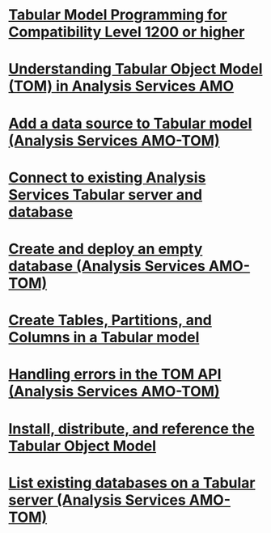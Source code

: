 # [Tabular Model Programming for Compatibility Level 1200 or higher](tabular-model-programming-for-compatibility-level-1200.md)

# [Understanding Tabular Object Model (TOM) in Analysis Services AMO](introduction-to-the-tabular-object-model-tom-in-analysis-services-amo.md)
# [Add a data source to Tabular model (Analysis Services AMO-TOM)](add-a-data-source-to-tabular-model-analysis-services-amo-tom.md)
# [Connect to existing Analysis Services Tabular server and database](connect-to-existing-analysis-services-tabular-server-and-database.md)
# [Create and deploy an empty database (Analysis Services AMO-TOM)](create-and-deploy-an-empty-database-analysis-services-amo-tom.md)
# [Create Tables, Partitions, and Columns in a Tabular model](create-tables-partitions-and-columns-in-a-tabular-model.md)
# [Handling errors in the TOM API (Analysis Services AMO-TOM)](handling-errors-in-the-tom-api-analysis-services-amo-tom.md)
# [Install, distribute, and reference the Tabular Object Model](install-distribute-and-reference-the-tabular-object-model.md)
# [List existing databases on a Tabular server (Analysis Services AMO-TOM)](list-existing-databases-on-a-tabular-server-analysis-services-amo-tom.md)
